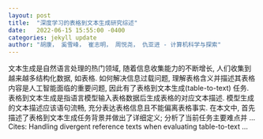 ```yaml
---
layout: post
title:  "深度学习的表格到文本生成研究综述"
date:   2022-06-15 15:55:00 -0400
categories: jekyll update
author: "胡康， 奚雪峰， 崔志明， 周悦尧， 仇亚进 - 计算机科学与探索"
---
```

文本生成是自然语言处理的热门领域, 随着信息收集能力的不断增长, 人们收集到越来越多结构化数据, 如表格. 如何解决信息过载问题, 理解表格含义并描述其表格内容是人工智能面临的重要问题, 因此有了表格到文本生成(table-to-text) 任务. 表格到文本生成是指语言模型输入表格数据后生成表格的对应文本描述. 模型生成的文本描述应该语句流畅, 充分表达表格信息且不能偏离表格事实. 在本文中, 首先描述了表格到文本生成任务背景并做出了详细定义; 分析了当前任务主要难点并 …
Cites: ‪Handling divergent reference texts when evaluating table-to-text …‬  